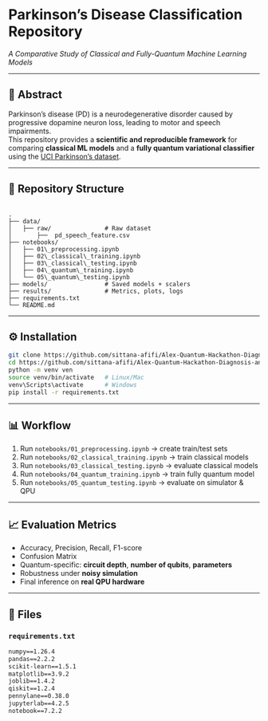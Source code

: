 
# Parkinson’s Disease Classification Repository  
*A Comparative Study of Classical and Fully-Quantum Machine Learning Models*

---

## 📖 Abstract
Parkinson’s disease (PD) is a neurodegenerative disorder caused by progressive dopamine neuron loss, leading to motor and speech impairments.  
This repository provides a **scientific and reproducible framework** for comparing **classical ML models** and a **fully quantum variational classifier** using the [UCI Parkinson’s dataset](https://archive.ics.uci.edu/dataset/470/parkinson+s+disease+classification).

---

## 📂 Repository Structure
```

.
├── data/
│   ├── raw/               # Raw dataset
│       ├──  pd_speech_feature.csv
├── notebooks/
│   ├── 01\_preprocessing.ipynb
│   ├── 02\_classical\_training.ipynb
│   ├── 03\_classical\_testing.ipynb
│   ├── 04\_quantum\_training.ipynb
│   └── 05\_quantum\_testing.ipynb
├── models/                # Saved models + scalers
├── results/               # Metrics, plots, logs
├── requirements.txt
└── README.md

````

---

## ⚙️ Installation
```bash
git clone https://github.com/sittana-afifi/Alex-Quantum-Hackathon-Diagnosis-and-prediction-of-Parkinson-s-disease-Team-6.git
cd https://github.com/sittana-afifi/Alex-Quantum-Hackathon-Diagnosis-and-prediction-of-Parkinson-s-disease-Team-6.git
python -m venv ven
source venv/bin/activate   # Linux/Mac
venv\Scripts\activate      # Windows
pip install -r requirements.txt
````

---

## 📊 Workflow

1. Run `notebooks/01_preprocessing.ipynb` → create train/test sets
2. Run `notebooks/02_classical_training.ipynb` → train classical models
3. Run `notebooks/03_classical_testing.ipynb` → evaluate classical models
4. Run `notebooks/04_quantum_training.ipynb` → train fully quantum model
5. Run `notebooks/05_quantum_testing.ipynb` → evaluate on simulator & QPU

---

## 📈 Evaluation Metrics

* Accuracy, Precision, Recall, F1-score
* Confusion Matrix
* Quantum-specific: **circuit depth**, **number of qubits**, **parameters**
* Robustness under **noisy simulation**
* Final inference on **real QPU hardware**

---

## 📑 Files


### `requirements.txt`

```txt
numpy==1.26.4
pandas==2.2.2
scikit-learn==1.5.1
matplotlib==3.9.2
joblib==1.4.2
qiskit==1.2.4
pennylane==0.38.0
jupyterlab==4.2.5
notebook==7.2.2
```

